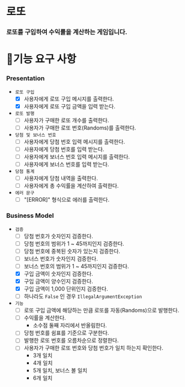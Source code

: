 # 로또

### 로또를 구입하여 수익률을 계산하는 게임입니다.

# 🚀기능 요구 사항

### Presentation

- `로또 구입`
    - [X] 사용자에게 로또 구입 메시지를 출력한다.
    - [X] 사용자에게 로또 구입 금액을 입력 받는다.
- `로또 발행`
    - [ ] 사용자가 구매한 로또 개수를 출력한다.
    - [ ] 사용자가 구매한 로또 번호(Randoms)를 출력한다.
- `당첨 및 보너스 번호`
    - [ ] 사용자에게 당첨 번호 입력 메시지를 출력한다.
    - [ ] 사용자에게 당첨 번호를 입력 받는다.
    - [ ] 사용자에게 보너스 번호 입력 메시지를 출력한다.
    - [ ] 사용자에게 보너스 번호를 입력 받는다.
- `당첨 통계`
    - [ ] 사용자에게 당첨 내역을 출력한다.
    - [ ] 사용자에게 총 수익률을 계산하여 출력한다.
- `에러 문구`
    - [ ] "[ERROR]" 형식으로 에러를 출력한다.

### Business Model

- `검증`
    - [ ] 당첨 번호가 숫자인지 검증한다.
    - [ ] 당첨 번호의 범위가 1 ~ 45까지인지 검증한다.
    - [ ] 당첨 번호에 중복된 숫자가 있는지 검증한다.
    - [ ] 보너스 번호가 숫자인지 검증한다.
    - [ ] 보너스 번호의 범위가 1 ~ 45까지인지 검증한다.
    - [X] 구입 금액이 숫자인지 검증한다.
    - [X] 구입 금액이 양수인지 검증한다.
    - [X] 구입 금액이 1,000 단위인지 검증한다.
    - [ ] 하나라도 `False` 인 경우 `IllegalArgumentException`
- `기능`
    - [ ] 로또 구입 금액에 해당하는 만큼 로또를 자동(Randoms)으로 발행한다.
    - [ ] 수익률을 계산한다.
        - 소수점 둘째 자리에서 반올림한다.
    - [ ] 당첨 번호를 쉼표를 기준으로 구분한다.
    - [ ] 발행한 로또 번호를 오름차순으로 정렬한다.
    - [ ] 사용자가 구매한 로또 번호와 당첨 번호가 일치 하는지 확인한다.
        - 3개 일치
        - 4개 일치
        - 5개 일치, 보너스 볼 일치
        - 6개 일치